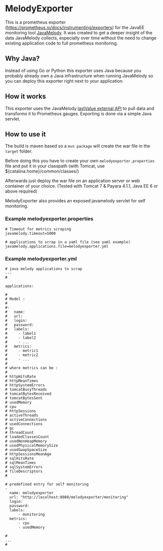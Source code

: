 # MelodyExporter

This is a prometheus exporter (<https://prometheus.io/docs/instrumenting/exporters>) for the JavaEE monitoring tool [JavaMelody](https://github.com/javamelody/javamelody/wiki). It was created to get a deeper insight of the data JavaMelody collects, especially over time without the need to change existing application code to full prometheus monitoring.

## Why Java?

Instead of using Go or Python this exporter uses Java because you probably already own a Java infrastructure when running JavaMelody so you can deploy this exporter right next to your application.

## How it works

This exporter uses the JavaMelody [lastValue external API](https://github.com/javamelody/javamelody/wiki/ExternalAPI#png-and-lastvalue) to pull data and transforms it to Prometheus gauges. Exporting is done via a simple Java servlet.

## How to use it
The build is maven based so a `mvn package` will create the war file in the `target` folder.

Before doing this you have to create your own `melodyexporter.properties` file and put it in your classpath (with Tomcat, use ${catalina.home}/common/classes/)

Afterwards just deploy the war file on an application server or web container of your choice. (Tested with Tomcat 7 & Payara 4.1.1, Java EE 6 or above required)

MelodyExporter also provides an exposed javamelody servlet for self monitoring.

### Example melodyexporter.properties

	# Timeout for metrics scraping
	javamelody.timeout=5000

	# applications to scrap in a yaml file (see yaml example)
	javamelody.applications.file=melodyexporter.yml

### Example melodyexporter.yml

	# java melody applications to scrap
	---
	#
	
	applications:
	
	#
	# Model :
	#
	#-
	#   name:
	#   url:
	#   login:
	#   password:
	#   labels:
	#     - label1
	#     - label2
	#     - ...
	#   metrics:
	#     - metric1
	#     - metric2
	#     - ...
	#
	# where metrics can be :
	#
	# httpHitsRate
	# httpMeanTimes
	# httpSystemErrors
	# tomcatBusyThreads
	# tomcatBytesReceived
	# tomcatBytesSent
	# usedMemory
	# cpu
	# httpSessions
	# activeThreads
	# activeConnections
	# usedConnections
	# gc
	# threadCount
	# loadedClassesCount
	# usedNonHeapMemory
	# usedPhysicalMemorySize
	# usedSwapSpaceSize
	# httpSessionsMeanAge
	# sqlHitsRate
	# sqlMeanTimes
	# sqlSystemErrors
	# fileDescriptors
	#   
	
	# predefined entry for self monitoring
	-
  	  name: melodyexporter
  	  url: "http://localhost:8080/melodyexporter/monitoring"
  	  login:
  	  password:
  	  labels:
    	  - monitoring
  	  metrics:
    	  - cpu
    	  - usedMemory
	
	# 
	...
	# 

